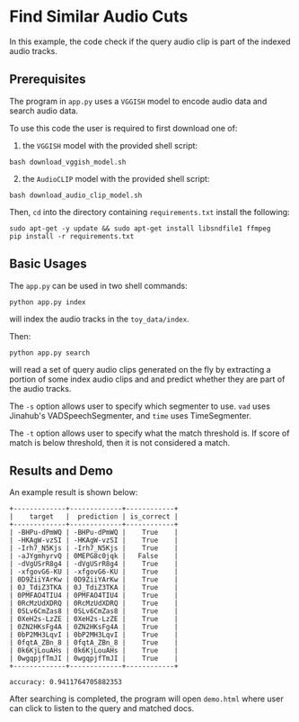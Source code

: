 

# Find Similar Audio Cuts

In this example, the code check if the query audio clip is part of the indexed audio tracks.


## Prerequisites

The program in `app.py`  uses a `VGGISH` model to encode audio data and search audio data.

To use this code the user is required to first download one of:

1. the `VGGISH` model with the provided shell script:

```
bash download_vggish_model.sh
```

2. the `AudioCLIP` model with the provided shell script:

```
bash download_audio_clip_model.sh
```

Then, `cd` into the directory containing `requirements.txt` install the following:

```
sudo apt-get -y update && sudo apt-get install libsndfile1 ffmpeg
pip install -r requirements.txt
```



## Basic Usages

The `app.py` can be used in two shell commands:

```shell
python app.py index
```

will index the audio tracks in the `toy_data/index`. 

Then:

```shell
python app.py search
```

will read a set of query audio clips generated on the fly by extracting a portion of some index
audio clips and and predict whether they are part of the audio tracks.

The `-s` option allows user to specify which segmenter to use. `vad` uses Jinahub's VADSpeechSegmenter,  and
`time` uses TimeSegmenter.

The `-t` option allows user to specify what the match threshold is. If score of match is below threshold,
then it is not considered a match.



## Results and Demo

An example result is shown below:

```
+-------------+-------------+------------+
|    target   |  prediction | is_correct |
+-------------+-------------+------------+
| -BHPu-dPmWQ | -BHPu-dPmWQ |    True    |
| -HKAgW-vzSI | -HKAgW-vzSI |    True    |
| -Irh7_N5Kjs | -Irh7_N5Kjs |    True    |
| -aJYgmhyrvQ | 0MEPG8c0jqk |   False    |
| -dVgUSrR8g4 | -dVgUSrR8g4 |    True    |
| -xfgovG6-KU | -xfgovG6-KU |    True    |
| 0D9ZiiYArKw | 0D9ZiiYArKw |    True    |
| 0J_TdiZ3TKA | 0J_TdiZ3TKA |    True    |
| 0PMFAO4TIU4 | 0PMFAO4TIU4 |    True    |
| 0RcMzUdXDRQ | 0RcMzUdXDRQ |    True    |
| 0SLv6CmZas8 | 0SLv6CmZas8 |    True    |
| 0XeH2s-LzZE | 0XeH2s-LzZE |    True    |
| 0ZN2HKsFg4A | 0ZN2HKsFg4A |    True    |
| 0bP2MH3LqvI | 0bP2MH3LqvI |    True    |
| 0fqtA_ZBn_8 | 0fqtA_ZBn_8 |    True    |
| 0k6KjLouAHs | 0k6KjLouAHs |    True    |
| 0wgqpjfTmJI | 0wgqpjfTmJI |    True    |
+-------------+-------------+------------+
```

```shell
accuracy: 0.9411764705882353
```

After searching is completed, the program will open `demo.html` where user can click
to listen to the query and matched docs.
